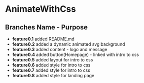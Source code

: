 # AnimateWithCss

## Branches Name - Purpose

- **feature0.1** added README.md
- **feature0.2** added a dynamic animated svg background
- **feature0.3** added content - logo and message
- **feature0.4** added button(Homepage) - linked with intro to css
- **feature0.5** added layout for intro to css
- **feature0.6** added style for intro to css
- **feature0.7** added style for intro to css
- **feature0.8** added style for landing page
